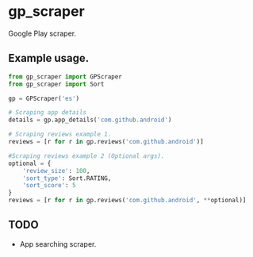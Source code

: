 # gp_scraper

Google Play scraper.

## Example usage.

```python
from gp_scraper import GPScraper
from gp_scraper import Sort

gp = GPScraper('es')

# Scraping app details
details = gp.app_details('com.github.android')

# Scraping reviews example 1.
reviews = [r for r in gp.reviews('com.github.android')]

#Scraping reviews example 2 (Optional args).
optional = {	
	'review_size': 100,
	'sort_type': Sort.RATING,
	'sort_score': 5
}
reviews = [r for r in gp.reviews('com.github.android', **optional)]
```

## TODO
- App searching scraper.
